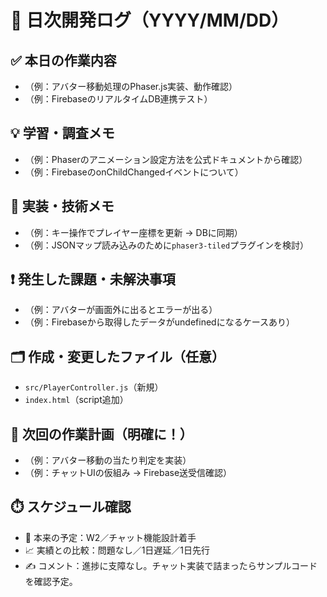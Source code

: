 # 📅 日次開発ログ（YYYY/MM/DD）

## ✅ 本日の作業内容
- （例：アバター移動処理のPhaser.js実装、動作確認）
- （例：FirebaseのリアルタイムDB連携テスト）

## 💡 学習・調査メモ
- （例：Phaserのアニメーション設定方法を公式ドキュメントから確認）
- （例：FirebaseのonChildChangedイベントについて）

## 🧩 実装・技術メモ
- （例：キー操作でプレイヤー座標を更新 → DBに同期）
- （例：JSONマップ読み込みのために`phaser3-tiled`プラグインを検討）

## ❗ 発生した課題・未解決事項
- （例：アバターが画面外に出るとエラーが出る）
- （例：Firebaseから取得したデータがundefinedになるケースあり）

## 🗂 作成・変更したファイル（任意）
- `src/PlayerController.js`（新規）
- `index.html`（script追加）

## 🔁 次回の作業計画（明確に！）
- （例：アバター移動の当たり判定を実装）
- （例：チャットUIの仮組み → Firebase送受信確認）

## ⏱️ スケジュール確認
- 📍 本来の予定：W2／チャット機能設計着手
- 📈 実績との比較：問題なし／1日遅延／1日先行
- ✍️ コメント：進捗に支障なし。チャット実装で詰まったらサンプルコードを確認予定。

